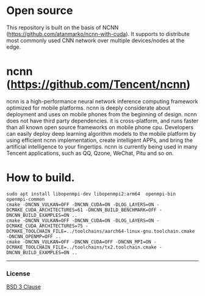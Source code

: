 # Open source 
This repository is built on the basis of NCNN (https://github.com/atanmarko/ncnn-with-cuda). It supports to distribute most commonly used CNN network over multiple devices/nodes at the edge.
# ncnn (https://github.com/Tencent/ncnn)
ncnn is a high-performance neural network inference computing framework optimized for mobile platforms. ncnn is deeply considerate about deployment and uses on mobile phones from the beginning of design. ncnn does not have third party dependencies. it is cross-platform, and runs faster than all known open source frameworks on mobile phone cpu. Developers can easily deploy deep learning algorithm models to the mobile platform by using efficient ncnn implementation, create intelligent APPs, and bring the artificial intelligence to your fingertips. ncnn is currently being used in many Tencent applications, such as QQ, Qzone, WeChat, Pitu and so on.

# How to build.

    sudo apt install libopenmpi-dev libopenmpi2:arm64  openmpi-bin openmpi-common
    cmake -DNCNN_VULKAN=OFF -DNCNN_CUDA=ON -DLOG_LAYERS=ON -DCMAKE_CUDA_ARCHITECTURES=61 -DNCNN_BUILD_BENCHMARK=OFF -DNCNN_BUILD_EXAMPLES=ON ..
    cmake -DNCNN_VULKAN=OFF -DNCNN_CUDA=ON -DLOG_LAYERS=ON -DCMAKE_CUDA_ARCHITECTURES=75 -DCMAKE_TOOLCHAIN_FILE=../toolchains/aarch64-linux-gnu.toolchain.cmake -DNCNN_OPENMP=OFF ..
    cmake -DNCNN_VULKAN=OFF -DNCNN_CUDA=OFF -DNCNN_MPI=ON -DCMAKE_TOOLCHAIN_FILE=../toolchains/tx2.toolchain.cmake -DNCNN_BUILD_EXAMPLES=ON ..

---
### License

[BSD 3 Clause](LICENSE.txt)

